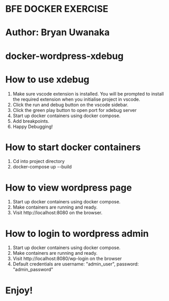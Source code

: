 # BFE DOCKER EXERCISE
# Author: Bryan Uwanaka

# docker-wordpress-xdebug

# How to use xdebug

1. Make sure vscode extension is installed. You will be prompted to install the required extension when you initialise project in vscode.
2. Click the run and debug button on the vscode sidebar.
3. Click the green play button to open port for xdebug server
4. Start up docker containers using docker compose.
5. Add breakpoints.
6. Happy Debugging!


# How to start docker containers

1. Cd into project directory
2. docker-compose up --build

# How to view wordpress page 

1. Start up docker containers using docker compose.
2. Make containers are running and ready.
3. Visit http://localhost:8080 on the browser.

# How to login to wordpress admin
1. Start up docker containers using docker compose.
2. Make containers are running and ready.
3. Visit http://localhost:8080/wp-login on the browser
4. Default credentials are username: "admin_user", password: "admin_password"


# Enjoy!